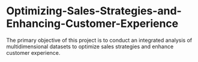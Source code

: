 # Optimizing-Sales-Strategies-and-Enhancing-Customer-Experience
The primary objective of this project is to conduct an integrated analysis of multidimensional datasets to optimize sales strategies and enhance customer experience.
